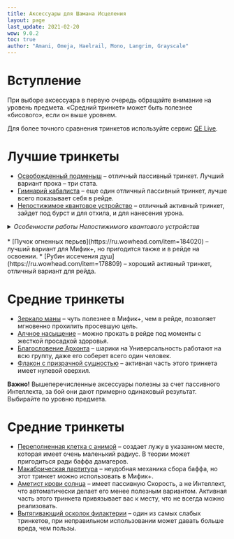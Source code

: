 ```yaml
---
title: Аксессуары для Шамана Исцеления
layout: page
last_update: 2021-02-20
wow: 9.0.2
toc: true
author: "Amani, Omeja, Haelrail, Mono, Langrim, Grayscale"
---
```


# Вступление

При выборе аксессуара в первую очередь обращайте внимание на уровень предмета. «Средний тринкет» может быть полезнее «бисового», если он выше уровнем. 

Для более точного сравнения тринкетов используйте сервис [QE Live](https://questionablyepic.com/live/).

# Лучшие тринкеты

* [Освобожденный подменыш](https://ru.wowhead.com/item=178708) – отличный пассивный тринкет. Лучший вариант прока – три стата.
* [Гимнарий кабалиста](https://ru.wowhead.com/item=184028) – еще один отличный пассивный тринкет, лучше всего показывает себя в рейде. 
* [Непостижимое квантовое устройство](https://ru.wowhead.com/item=179350) – отличный активный тринкет, зайдет под бурст и для отхила, и для нанесения урона. 

<details markdown=1><summary><i>Особенности работы Непостижимого квантового устройствв</i></summary>
<br>

* Если ваше здоровье или здоровье союзника меньше **30%**, то прокает исцеление.
* Если у хилера рядом с вами меньше **20%** маны, то дает ему ману (не работает на игрока, только на союзников)
* Если вы под эффектом контроля, снимает его (при ставит на перезарядку PvP-тринкет снятия контроля).
* Если вас атакуют в ближнем бою, вызывает устройство, которое переагривает цель.  
* Если у цели менее **20%** здоровья, наносит ей урон.

* Если ничего из вышеперечисленного не исполняется, то повышает один из двух наивысших вторичных статов на **20** секунд.
* WeakAura, которая показывает что прокнет при использовании этого тринкета: [Wago.io](https://wago.io/G_ZnwseH-)

</details>
<br>
* [Пучок огненных перьев](https://ru.wowhead.com/item=184020) – лучший вариант для Мифик+, но пригодится также и в рейде на освоении.
* [Рубин иссечения душ](https://ru.wowhead.com/item=178809) – хороший активный тринкет, отличный вариант для рейда.

# Средние тринкеты

* [Зеркало маны](https://ru.wowhead.com/item=184029) – чуть полезнее в Мифик+, чем в рейде, позволяет мгновенно прохилить просевшую цель.
* [Алчное насыщение](https://ru.wowhead.com/item=184022) – можно прокать в рейде под моменты с жесткой просадкой здоровья.
* [Благословение Архонта](https://ru.wowhead.com/item=180119) – шарики на Универсальность работают на всю группу, даже его соберет всего один человек. 
* [Флакон с призрачной сущностью](https://ru.wowhead.com/item=178810) – активная часть этого тринкета имеет нулевой оверхил.

**Важно!** Вышеперечисленные аксессуары полезны за счет пассивного Интеллекта, за бой они дают примерно одинаковый результат. Выбирайте по уровню предмета.

# Средние тринкеты

* [Переполненная клетка с анимой](https://ru.wowhead.com/item=178849) – создает лужу в указанном месте, которая имеет очень маленький радиус. В теории может пригодиться ради баффа дамагеров.
* [Макабрическая партитура](https://ru.wowhead.com/item=184024) – неудобная механика сбора баффа, но этот тринкет можно использовать в Мифик+.
* [Аметист крови солнца](https://ru.wowhead.com/item=178826) – имеет пассивную Скорость, а не Интеллект, что автоматически делает его менее полезным вариантом. Активная часть этого тринкета привязывает вас к месту, что не всегда можно реализовать.
* [Вытягивающий осколок филактерии](https://ru.wowhead.com/item=178783) – один из самых слабых тринкетов, при неправильном использовании может давать больше вреда, чем пользы.

